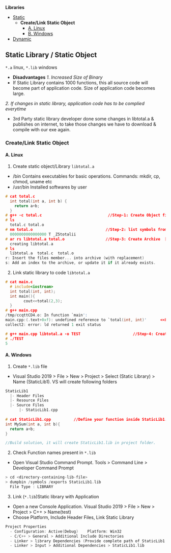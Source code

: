 **Libraries**
- [Static](#st)
  - **Create/Link Static Object**
    - [A. Linux](#lis)
    - [B. Windows](#wins)
- [Dynamic](#dy)

<a name=st></a>
## Static Library / Static Object
`*.a` linux, `*.lib` windows

- **Disadvantages**
*1. Increased Size of Binary*
- If Static Library contains 1000 functions, this all source code will become part of application code. Size of application code becomes large.

*2. If changes in static library, application code has to be complied everytime*
- 3rd Party static library developer done some changes in libtotal.a & publishes on internet, to take those changes we have to download & compile with our exe again.

### Create/Link Static Object
<a name=lis></a>
#### A. Linux
1. Create static object/Library `libtotal.a`
  - /bin Contains executables for basic operations. Commands: mkdir, cp, chmod, uname etc
  - /usr/bin Installed softwares by user
```c
# cat total.c
  int total(int a, int b) {
    return a+b;
  }
# g++ -c total.c                             //Step-1: Create Object file
# ls
  total.c total.o
# nm total.o                                //Step-2: list symbols from object files 
  0000000000000000 T _Z5totalii
# ar rs libtotal.a total.o                  //Step-3: Create Archive  [OR ar -cvq]
  creating libtotal.a
# ls
  libtotal.a  total.c  total.o
r: Insert the files member... into archive (with replacement)
s: Add an index to the archive, or update it if it already exists.
```
2. Link static library to code `libtotal.a`
```c
# cat main.c
  # include<iostream>
  int total(int, int);
  int main(){
        cout<<total(2,3);
  }
# g++ main.cpp
/tmp/ccqttCD4.o: In function `main':
main.cpp:(.text+0xf): undefined reference to `total(int, int)'      <<Linker Error. Compiler only check declaration(which it finds). Linker cannot find definition
collect2: error: ld returned 1 exit status

# g++ main.cpp libtotal.a -o TEST                       //Step-4: Create EXE
# ./TEST
5
```

<a name=wins></a>
#### A. Windows
1. Create `*.lib` file
  - Visual Studio 2019 > File > New > Project > Select (Static Library) > Name (StaticLib1). VS will create following folders
```c
StaticLib1
  |- Header Files
  |- Resource Files
  |- Source Files
      |- StaticLib1.cpp
      
# cat StaticLib1.cpp          //Define your function inside StaticLib1.cpp
int MySum(int a, int b){
  return a+b;
}      

//Build solution, it will create StaticLib1.lib in project folder.
```
2. Check Function names present in `*.lib`
  - Open Visual Studio Command Prompt. Tools > Command Line > Developer Command Prompt
```c
> cd <directory-containing-lib-file>
> dumpbin /symbols /exports StaticLib1.lib
  File Type : LIBRARY
```
3. Link (`*.lib`)Static library with Application
  - Open a new Console Application. Visual Studio 2019 > File > New > Project > C++ > Name(test)
  - Choose Platform, Include Header Files, Link Static Library
```c
Project Properties 
  - Configuration: Active(Debug)    Platform: Win32
  - C/C++ > General > Additional Include Directories                         //Include Header file
  - Linker > library Dependencies (Provide complete path of StaticLib1.lib)  //Link the Library
  - Linker > Input > Additional Dependencies > StaticLib1.lib                //Add Library Name
```

